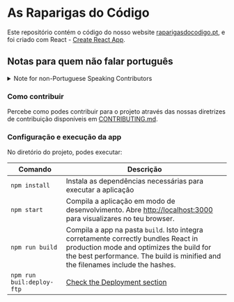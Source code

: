 # As Raparigas do Código

Este repositório contém o código do nosso website [raparigasdocodigo.pt](https://raparigasdocodigo.pt/), e foi criado com React - 
[Create React App](https://github.com/facebook/create-react-app).


## Notas para quem não falar português

<details>

<summary> Note for non-Portuguese Speaking Contributors </summary>

> This repository contains the code for our website [raparigasdocodigo.pt](https://raparigasdocodigo.pt/). This was bootstrapped with [Create React App](https://github.com/facebook/create-react-app).
>
> #### How to contribute

> Learn how to contribute to the project by reading our contribution guidelines at [CONTRIBUTING.md](/CONTRIBUTING.md).

#### Setup and running the app

In the project directory, you can run:

| Script | Description                                                                           |
| ------------------------- | ------------------------------------------------------------------------------------- |
| `npm install` | Installs dependencies necessaries to run the app. |
| `npm start` | Runs the app in development mode. Open [http://localhost:3000](http://localhost:3000) to view it in your browser. |
| `npm run build` | Builds the app for production to the `build` folder. It correctly bundles React in production mode and optimizes the build for the best performance. The build is minified and the filenames include the hashes. |
| `npm run buil:deploy-ftp` | [Check the Deployment section](/docs/DEPLOYMENT.md#deployment-process) |
</details>


### Como contribuir
Percebe como podes contribuir para o projeto através das nossas diretrizes de contribuição disponíveis em [CONTRIBUTING.md](/CONTRIBUTING.md).

### Configuração e execução da app

No diretório do projeto, podes executar:

| Comando | Descrição |
| ------- | ------------------------------------ |
| `npm install` | Instala as dependências necessárias para executar a aplicação |
| `npm start` | Compila a aplicação em modo de desenvolvimento. Abre [http://localhost:3000](http://localhost:3000) para visualizares no teu browser. |
| `npm run build` | Compila a app na pasta `build`. Isto integra corretamente correctly bundles React in production mode and optimizes the build for the best performance. The build is minified and the filenames include the hashes. |
| `npm run buil:deploy-ftp` | [Check the Deployment section](/docs/DEPLOYMENT.md#deployment-process)                                                                                                                                           |
